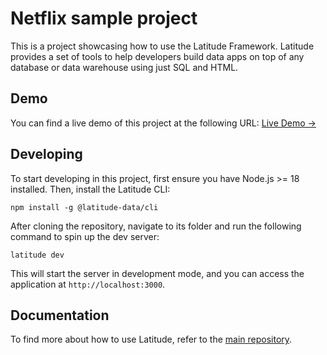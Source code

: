 # Netflix sample project

This is a project showcasing how to use the Latitude Framework. Latitude provides a set of tools to help developers build data apps on top of any database or data warehouse using just SQL and HTML.

## Demo

You can find a live demo of this project at the following URL: [Live Demo →](https://netflix-sample.fly.dev/)

## Developing

To start developing in this project, first ensure you have Node.js >= 18 installed. Then, install the Latitude CLI:

```
npm install -g @latitude-data/cli
```

After cloning the repository, navigate to its folder and run the following command to spin up the dev server:

```
latitude dev
```

This will start the server in development mode, and you can access the application at `http://localhost:3000`.

## Documentation

To find more about how to use Latitude, refer to the [main repository](https://github.com/latitude-dev/latitude).
